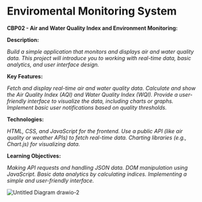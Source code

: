 # Enviromental Monitoring System
**CBP02 - Air and Water Quality Index and Environment Monitoring:**



**Description:**

_Build a simple application that monitors and displays air and water quality data. This project will introduce you to working with real-time data, basic analytics, and user interface design._





**Key Features:**

_Fetch and display real-time air and water quality data.
Calculate and show the Air Quality Index (AQI) and Water Quality Index (WQI).
Provide a user-friendly interface to visualize the data, including charts or graphs.
Implement basic user notifications based on quality thresholds._





**Technologies:**

_HTML, CSS, and JavaScript for the frontend.
Use a public API (like air quality or weather APIs) to fetch real-time data.
Charting libraries (e.g., Chart.js) for visualizing data._





**Learning Objectives:**

_Making API requests and handling JSON data.
DOM manipulation using JavaScript.
Basic data analytics by calculating indices.
Implementing a simple and user-friendly interface._


![Untitled Diagram drawio-2](https://github.com/ayushshukla8920/environmental_monitoring_system/assets/149079402/88b51620-586d-477e-a6c2-769ccb14e632)




